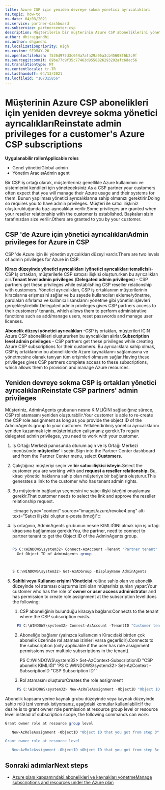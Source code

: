 ```yaml
---
title: Azure CSP için yeniden devreye sokma yönetici ayrıcalıkları
ms.topic: how-to
ms.date: 04/08/2021
ms.service: partner-dashboard
ms.subservice: partnercenter-csp
description: Müşterilerin bir müşterinin Azure CSP aboneliklerini yönetmeye yardımcı olması için, ortağın yönetici ayrıcalıklarını yeniden devreye sokmasını nasıl sağlayacağınızı öğrenin.
author: dhirajgandhi
ms.author: dhgandhi
ms.localizationpriority: High
ms.custom: SEOMAY.20
ms.openlocfilehash: f536d975d3c644a7afa29a95a3cb45608f6b2c9f
ms.sourcegitcommit: 89be77c9f35c77463d9558826293202afc6dec56
ms.translationtype: MT
ms.contentlocale: tr-TR
ms.lasthandoff: 04/13/2021
ms.locfileid: "107315856"
---
```

# <a name="reinstate-admin-privileges-for-a-customers-azure-csp-subscriptions"></a><span data-ttu-id="95237-103">Müşterinin Azure CSP abonelikleri için yeniden devreye sokma yönetici ayrıcalıkları</span><span class="sxs-lookup"><span data-stu-id="95237-103">Reinstate admin privileges for a customer's Azure CSP subscriptions</span></span>  

<span data-ttu-id="95237-104">**Uygulanabilir roller**</span><span class="sxs-lookup"><span data-stu-id="95237-104">**Applicable roles**</span></span>

- <span data-ttu-id="95237-105">Genel yönetici</span><span class="sxs-lookup"><span data-stu-id="95237-105">Global admin</span></span>
- <span data-ttu-id="95237-106">Yönetim Aracısı</span><span class="sxs-lookup"><span data-stu-id="95237-106">Admin agent</span></span>

<span data-ttu-id="95237-107">Bir CSP iş ortağı olarak, müşterileriniz genellikle Azure kullanımını ve sistemlerini kendileri için yöneteceksiniz.</span><span class="sxs-lookup"><span data-stu-id="95237-107">As a CSP partner your customers often expect that you will manage their Azure usage and their systems for them.</span></span> <span data-ttu-id="95237-108">Bunun yapılması yönetici ayrıcalıklarına sahip olmanızı gerektirir.</span><span class="sxs-lookup"><span data-stu-id="95237-108">Doing so requires you to have admin privileges.</span></span> <span data-ttu-id="95237-109">Müşteri ile satıcı ilişkiniz oluşturulduğunda bazı ayrıcalıklar verilir.</span><span class="sxs-lookup"><span data-stu-id="95237-109">Some privileges are granted when your reseller relationship with the customer is established.</span></span> <span data-ttu-id="95237-110">Başkaları sizin tarafınızdan size verilir.</span><span class="sxs-lookup"><span data-stu-id="95237-110">Others are granted to you by your customer.</span></span>

## <a name="admin-privileges-for-azure-in-csp"></a><span data-ttu-id="95237-111">CSP 'de Azure için yönetici ayrıcalıkları</span><span class="sxs-lookup"><span data-stu-id="95237-111">Admin privileges for Azure in CSP</span></span>

<span data-ttu-id="95237-112">CSP 'de Azure için iki yönetim ayrıcalıkları düzeyi vardır.</span><span class="sxs-lookup"><span data-stu-id="95237-112">There are two levels of admin privileges for Azure in CSP.</span></span>

<span data-ttu-id="95237-113">**Kiracı düzeyinde yönetici ayrıcalıkları** (**yönetici ayrıcalıkları temsilcisi**)-CSP Iş ortakları, müşterilerle CSP satıcısı ilişkisi oluştururken bu ayrıcalıkları alır.</span><span class="sxs-lookup"><span data-stu-id="95237-113">**Tenant level admin privileges** (**Delegated admin privileges**) -  CSP partners get these privileges while establishing CSP reseller relationship with customers.</span></span> <span data-ttu-id="95237-114">Yönetici ayrıcalıkları, CSP iş ortaklarının müşterilerinin kiracılarına erişmesini sağlar ve bu sayede kullanıcıları ekleme/yönetme, parolaları sıfırlama ve kullanıcı lisanslarını yönetme gibi yönetim işlevleri gerçekleştirebilir.</span><span class="sxs-lookup"><span data-stu-id="95237-114">Delegated admin privileges gives CSP partners access to their customers' tenants, which allows them to perform administrative functions such as add/manage users, reset passwords and manage user licenses.</span></span>

<span data-ttu-id="95237-115">**Abonelik düzeyi yönetici ayrıcalıkları** -CSP iş ortakları, müşterileri IÇIN Azure CSP abonelikleri oluştururken bu ayrıcalıkları alırlar.</span><span class="sxs-lookup"><span data-stu-id="95237-115">**Subscription level admin privileges** - CSP partners get these privileges while creating Azure CSP subscriptions for their customers.</span></span> <span data-ttu-id="95237-116">Bu ayrıcalıklara sahip olmak, CSP iş ortaklarının bu aboneliklerde Azure kaynaklarını sağlamasına ve yönetmesine olanak tanıyan tüm erişimleri olmasını sağlar.</span><span class="sxs-lookup"><span data-stu-id="95237-116">Having these privileges gives CSP partners complete access to these subscriptions, which allows them to provision and manage Azure resources.</span></span>

## <a name="reinstate-csp-partners-admin-privileges"></a><span data-ttu-id="95237-117">Yeniden devreye sokma CSP iş ortakları yönetici ayrıcalıkları</span><span class="sxs-lookup"><span data-stu-id="95237-117">Reinstate CSP partners' admin privileges</span></span>

<span data-ttu-id="95237-118">Müşteriniz, AdminAgents grubunun nesne KIMLIĞINI sağladığınız sürece, CSP rol atamasını yeniden oluşturabilir.</span><span class="sxs-lookup"><span data-stu-id="95237-118">Your customer is able to re-create the CSP role assignment as long as you provide the object ID of the AdminAgents group to your customer.</span></span> <span data-ttu-id="95237-119">Yetkilendirilmiş yönetici ayrıcalıklarını yeniden kazanmak için müşterinizden çalışmanız gerekir.</span><span class="sxs-lookup"><span data-stu-id="95237-119">To regain delegated admin privileges, you need to work with your customer.</span></span>

1. <span data-ttu-id="95237-120">Iş Ortağı Merkezi panosunda oturum açın ve Iş Ortağı Merkezi menüsünde **müşteriler**' i seçin.</span><span class="sxs-lookup"><span data-stu-id="95237-120">Sign into the Partner Center dashboard and from the Partner Center menu, select **Customers**.</span></span>

2. <span data-ttu-id="95237-121">Çalıştığınız müşteriyi seçin ve **bir satıcı ilişkisi isteyin.**</span><span class="sxs-lookup"><span data-stu-id="95237-121">Select the customer you are working with and **request a reseller relationship.**</span></span> <span data-ttu-id="95237-122">Bu, kiracı yönetici haklarına sahip olan müşteriye bir bağlantı oluşturur.</span><span class="sxs-lookup"><span data-stu-id="95237-122">This generates a link to the customer who has tenant admin rights.</span></span>

3. <span data-ttu-id="95237-123">Bu müşterinin bağlantıyı seçmesini ve satıcı ilişki isteğini onaylaması gerekir.</span><span class="sxs-lookup"><span data-stu-id="95237-123">That customer needs to select the link and approve the reseller relationship request.</span></span>

   :::image type="content" source="images/azure/revoke4.png" alt-text="Satıcı ilişkisi oluştur e-posta örneği":::

4. <span data-ttu-id="95237-125">İş ortağının, AdminAgents grubunun nesne KIMLIĞINI almak için iş ortağı kiracısına bağlanması gerekir.</span><span class="sxs-lookup"><span data-stu-id="95237-125">You, the partner, need to connect to partner tenant to get the Object ID of the AdminAgents group.</span></span>

  
    ```powershell

    PS C:\WINDOWS\system32> Connect-AzAccount -Tenant "Partner tenant"
      Get Object ID of AdminAgents group
   
    

   S C:\WINDOWS\system32> Get-AzADGroup -DisplayName AdminAgents
    ```


5. <span data-ttu-id="95237-126">**Sahibi veya Kullanıcı erişimi Yöneticisi** rolüne sahip olan ve abonelik düzeyinde rol ataması oluşturma izni olan müşteriniz şunları yapar:</span><span class="sxs-lookup"><span data-stu-id="95237-126">Your customer who has the role of **owner or user access administrator** and has permission to create role assignment at the subscription level does the following:</span></span>


    1. <span data-ttu-id="95237-127">CSP aboneliğinin bulunduğu kiracıya bağlanır.</span><span class="sxs-lookup"><span data-stu-id="95237-127">Connects to the tenant where the CSP subscription exists.</span></span>
      ```powershell
        PS C:\WINDOWS\system32> Connect-AzAccount -TenantID "Customer tenant"
      ```

    2. <span data-ttu-id="95237-128">Aboneliğe bağlanır (yalnızca kullanıcının Kiracıdaki birden çok abonelik üzerinde rol ataması izinleri varsa geçerlidir).</span><span class="sxs-lookup"><span data-stu-id="95237-128">Connects to the subscription (only applicable if the user has role assignment permissions over multiple subscriptions in the tenant).</span></span>
   
         <span data-ttu-id="95237-129">PS C:\WINDOWS\system32> Set-AzContext-SubscriptionID "CSP abonelik KIMLIĞI" '</span><span class="sxs-lookup"><span data-stu-id="95237-129">PS C:\WINDOWS\system32> Set-AzContext -SubscriptionID "CSP Subscription ID"\`</span></span>


    3. <span data-ttu-id="95237-130">Rol atamasını oluşturur</span><span class="sxs-lookup"><span data-stu-id="95237-130">Creates the role assignment</span></span>
    
    ```powershell
      PS C:\WINDOWS\system32> New-AzRoleAssignment -ObjectID "Object ID of the Admin Agents group- needs to be provided by partner" -RoleDefinitionName "Owner" -Scope "/subscriptions/CSP subscription ID"
    ```


<span data-ttu-id="95237-131">Abonelik kapsamı yerine kaynak grubu düzeyinde veya kaynak düzeyinde sahip rolü izni vermek istiyorsanız, aşağıdaki komutlar kullanılabilir:</span><span class="sxs-lookup"><span data-stu-id="95237-131">If the desire is to grant owner role permission at resource group level or resource level instead of subscription scope, the following commands can work:</span></span>


```powershell
Grant owner role at resource group level

   New-AzRoleAssignment -ObjectID "Object ID that you got from step 3" -RoleDefinitionName Owner -Scope "/subscriptions/"SubscriptionID of CSP subscription"/resourceGroups/"Resource group name"

Grant owner role at resource level

   New-AzRoleAssignment -ObjectID <Object ID that you got from step 3> -RoleDefinitionName Owner -Scope "Resource URI"
```


## <a name="next-steps"></a><span data-ttu-id="95237-132">Sonraki adımlar</span><span class="sxs-lookup"><span data-stu-id="95237-132">Next steps</span></span>

- [<span data-ttu-id="95237-133">Azure planı kapsamındaki abonelikleri ve kaynakları yönetme</span><span class="sxs-lookup"><span data-stu-id="95237-133">Manage subscriptions and resources under the Azure plan</span></span>](azure-plan-manage.md)
